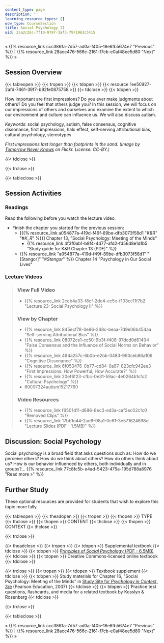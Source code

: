 ```yaml
---
content_type: page
description: ''
learning_resource_types: []
ocw_type: CourseSection
title: Social Psychology II
uid: 25a2c26c-7f10-9797-3af3-7971963c5415
---
```


« {{% resource_link ccc3861a-7d57-ad0a-f405-18e6fb5674e7 "Previous" %}} | {{% resource_link 28acc476-566c-2161-f7cb-e0af48ee5d80 "Next" %}} »

Session Overview
----------------

{{< tableopen >}}
{{< tropen >}}
{{< tdopen >}}
{{< resource 1ee50927-2afd-7461-39f7-b92fe0875758 >}}
{{< tdclose >}}
{{< tdopen >}}


How important are first impressions? Do you ever make judgments about others? Do you feel that others judge you? In this session, we will focus on our impressions of others and ourselves and examine the extent to which our environment and culture can influence us. We will also discuss autism.

_Keywords_: social psychology, autism, false consensus, cognitive dissonance, first impressions, halo effect, self-serving attributional bias, cultural psychology, stereotypes

_First impressions last longer than footprints in the sand. (Image by [Tomorrow Never Knows](http://www.flickr.com/photos/47803993@N08/) on Flickr. License: CC-BY.)_


{{< tdclose >}}

{{< trclose >}}

{{< tableclose >}}

Session Activities
------------------

### Readings

Read the following before you watch the lecture video.

*   Finish the chapter you started for the previous session:
    *   \[{{% resource_link a054877a-419d-f49f-89be-dfb3073f58d1 "K&R" "#_K_R_" %}}\] Chapter 13, "Social Psychology: Meeting of the Minds"
        *   {{% resource_link 4f3f0ab1-b8f4-4d77-afd2-fd56d8e1d1b5 "Study guide for K&R Chapter 13 (PDF)" %}}
    *   {{% resource_link "a054877a-419d-f49f-89be-dfb3073f58d1" "\[Stangor\]" "#_Stangor_" %}} Chapter 14 "Psychology in Our Social Lives"

### Lecture Videos

> ### View Full Video
> 
> *   {{% resource_link 2ceb4a33-f8cf-2dc4-ec5e-f103cc11f7b2 "Lecture 23: Social Psychology II" %}}
> 
> ### View by Chapter
> 
> *   {{% resource_link 845ecf78-0e96-248c-beaa-7d9e06b454aa "Self-serving Attributional Bias" %}}
> *   {{% resource_link 08072ce1-cc50-9b3f-f408-97dcd0d61404 "False Consensus and the Influence of Social Norms on Behavior" %}}
> *   {{% resource_link 494a257c-6b0b-e2bb-0483-993ceb86a109 "Cognitive Dissonance" %}}
> *   {{% resource_link 6f053476-0b77-cd84-0a67-823cfc942ee3 "First Impressions: How Powerful, How Accurate?" %}}
> *   {{% resource_link 20ef6f23-cfbc-0e31-59ac-4e0264b1cfc2 "Cultural Psychology" %}}
> *   60007324autism15217760
> 
> ### Video Resources
> 
> *   {{% resource_link f6501d11-d686-8ec3-ed3a-caf2ec02c1c0 "Removed Clips" %}}
> *   {{% resource_link 17bb1e44-2ad6-98a1-0e61-3e571624698d "Lecture Slides (PDF - 1.5MB)" %}}

Discussion: Social Psychology
-----------------------------

Social psychology is a broad field that asks questions such as: How do we perceive others? How do we think about others? How do others think about us? How is our behavior influenced by others, both individually and in groups?... {{% resource_link 77c8fc5b-e4ad-5423-475a-195d788a8976 "Read more »" %}}

Further Study
-------------

These optional resources are provided for students that wish to explore this topic more fully.

{{< tableopen >}}
{{< theadopen >}}
{{< tropen >}}
{{< thopen >}}
TYPE
{{< thclose >}}
{{< thopen >}}
CONTENT
{{< thclose >}}
{{< thopen >}}
CONTEXT
{{< thclose >}}

{{< trclose >}}

{{< theadclose >}}
{{< tropen >}}
{{< tdopen >}}
Supplemental textbook
{{< tdclose >}}
{{< tdopen >}}
[_Principles of Social Psychology_ (PDF - 6.5MB)](http://www.saylor.org/site/textbooks/Principles%20of%20Social%20Psychology.pdf)
{{< tdclose >}}
{{< tdopen >}}
Creative Commons-licensed online textbook
{{< tdclose >}}

{{< trclose >}}
{{< tropen >}}
{{< tdopen >}}
Textbook supplement
{{< tdclose >}}
{{< tdopen >}}
Study materials for Chapter 16, "Social Psychology: Meeting of the Minds" in [Study Site for _Psychology in Context_, 3/e](http://www.pearsonhighered.com/educator/product/Fundamentals-of-Psychology-in-Context/9780205507573.page) (Pearson Education, 2007)
{{< tdclose >}}
{{< tdopen >}}
Practice test questions, flashcards, and media for a related textbook by Kosslyn & Rosenberg
{{< tdclose >}}

{{< trclose >}}

{{< tableclose >}}

« {{% resource_link ccc3861a-7d57-ad0a-f405-18e6fb5674e7 "Previous" %}} | {{% resource_link 28acc476-566c-2161-f7cb-e0af48ee5d80 "Next" %}} »